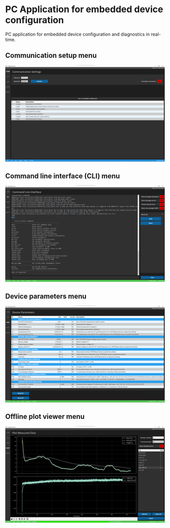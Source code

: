 # PC Application for embedded device configuration
PC application for embedded device configuration and diagnostics in real-time.


## Communication setup menu

![](doc/pic/com_frame.png)


## Command line interface (CLI) menu

![](doc/pic/cli_frame.png)


## Device parameters menu

![](doc/pic/par_frame.png)


## Offline plot viewer menu

![](doc/pic/plot_frame.png)